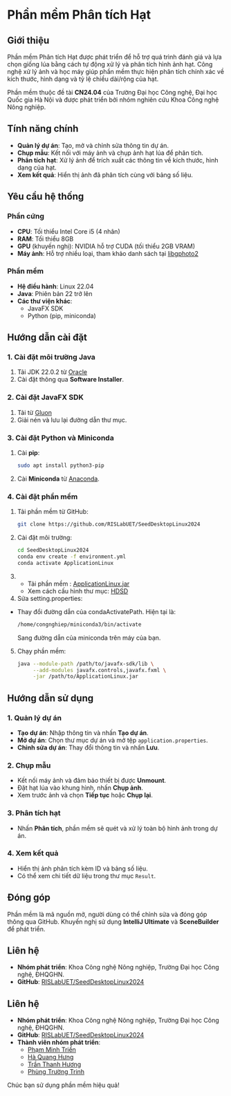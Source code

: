 # Phần mềm Phân tích Hạt

## Giới thiệu
Phần mềm Phân tích Hạt được phát triển để hỗ trợ quá trình đánh giá và lựa chọn giống lúa bằng cách tự động xử lý và phân tích hình ảnh hạt. Công nghệ xử lý ảnh và học máy giúp phần mềm thực hiện phân tích chính xác về kích thước, hình dạng và tỷ lệ chiều dài/rộng của hạt.

Phần mềm thuộc đề tài **CN24.04** của Trường Đại học Công nghệ, Đại học Quốc gia Hà Nội và được phát triển bởi nhóm nghiên cứu Khoa Công nghệ Nông nghiệp.

## Tính năng chính
- **Quản lý dự án**: Tạo, mở và chỉnh sửa thông tin dự án.
- **Chụp mẫu**: Kết nối với máy ảnh và chụp ảnh hạt lúa để phân tích.
- **Phân tích hạt**: Xử lý ảnh để trích xuất các thông tin về kích thước, hình dạng của hạt.
- **Xem kết quả**: Hiển thị ảnh đã phân tích cùng với bảng số liệu.

## Yêu cầu hệ thống
### Phần cứng
- **CPU**: Tối thiểu Intel Core i5 (4 nhân)
- **RAM**: Tối thiểu 8GB
- **GPU** (khuyến nghị): NVIDIA hỗ trợ CUDA (tối thiểu 2GB VRAM)
- **Máy ảnh**: Hỗ trợ nhiều loại, tham khảo danh sách tại [libgphoto2](http://gphoto.org/proj/libgphoto2/support.php)

### Phần mềm
- **Hệ điều hành**: Linux 22.04
- **Java**: Phiên bản 22 trở lên
- **Các thư viện khác**:
    - JavaFX SDK
    - Python (pip, miniconda)

## Hướng dẫn cài đặt
### 1. Cài đặt môi trường Java
1. Tải JDK 22.0.2 từ [Oracle](https://www.oracle.com/java/technologies/javase/jdk22-archive-downloads.html)
2. Cài đặt thông qua **Software Installer**.

### 2. Cài đặt JavaFX SDK
1. Tải từ [Gluon](https://gluonhq.com/products/javafx/)
2. Giải nén và lưu lại đường dẫn thư mục.

### 3. Cài đặt Python và Miniconda
1. Cài **pip**:
   ```sh
   sudo apt install python3-pip
   ```
2. Cài **Miniconda** từ [Anaconda](https://www.anaconda.com/docs/getting-started/miniconda/install#macos-linux-installation).

### 4. Cài đặt phần mềm
1. Tải phần mềm từ GitHub:
   ```sh
   git clone https://github.com/RISLabUET/SeedDesktopLinux2024
   ```
2. Cài đặt môi trường:
   ```sh
   cd SeedDesktopLinux2024
   conda env create -f environment.yml
   conda activate ApplicationLinux
   ```
3. - Tải phần mềm : [ApplicationLinux.jar](https://1drv.ms/u/s!AulvgK0o1PV1uZ1hQD80zt3RlfltqQ?e=EhG6kl) 
   - Xem cách cấu hình thư mục: [HDSD](https://1drv.ms/b/s!AulvgK0o1PV1uYFmWE7MFF14U-Z-Sg?e=c32Ht5)
4. Sửa setting.properties:
- Thay đổi đường dẫn của condaActivatePath. Hiện tại là:
    ```sh
    /home/congnghiep/miniconda3/bin/activate
    ```
  Sang đường dẫn của miniconda trên máy của bạn.
5. Chạy phần mềm:
   ```sh
   java --module-path /path/to/javafx-sdk/lib \
        --add-modules javafx.controls,javafx.fxml \
        -jar /path/to/ApplicationLinux.jar
   ```

## Hướng dẫn sử dụng
### 1. Quản lý dự án
- **Tạo dự án**: Nhập thông tin và nhấn **Tạo dự án**.
- **Mở dự án**: Chọn thư mục dự án và mở tệp `application.properties`.
- **Chỉnh sửa dự án**: Thay đổi thông tin và nhấn **Lưu**.

### 2. Chụp mẫu
- Kết nối máy ảnh và đảm bảo thiết bị được **Unmount**.
- Đặt hạt lúa vào khung hình, nhấn **Chụp ảnh**.
- Xem trước ảnh và chọn **Tiếp tục** hoặc **Chụp lại**.

### 3. Phân tích hạt
- Nhấn **Phân tích**, phần mềm sẽ quét và xử lý toàn bộ hình ảnh trong dự án.

### 4. Xem kết quả
- Hiển thị ảnh phân tích kèm ID và bảng số liệu.
- Có thể xem chi tiết dữ liệu trong thư mục `Result`.

## Đóng góp
Phần mềm là mã nguồn mở, người dùng có thể chỉnh sửa và đóng góp thông qua GitHub. Khuyến nghị sử dụng **IntelliJ Ultimate** và **SceneBuilder** để phát triển.

## Liên hệ
- **Nhóm phát triển**: Khoa Công nghệ Nông nghiệp, Trường Đại học Công nghệ, ĐHQGHN.
- **GitHub**: [RISLabUET/SeedDesktopLinux2024](https://github.com/RISLabUET/SeedDesktopLinux2024)

## Liên hệ
- **Nhóm phát triển**: Khoa Công nghệ Nông nghiệp, Trường Đại học Công nghệ, ĐHQGHN.
- **GitHub**: [RISLabUET/SeedDesktopLinux2024](https://github.com/RISLabUET/SeedDesktopLinux2024)
- **Thành viên nhóm phát triển**:
    - [Phạm Minh Triển](https://github.com/trienpm)
    - [Hà Quang Hưng](https://github.com/hungha1512)
    - [Trần Thanh Hương](https://github.com/imtth79)
    - [Phùng Trường Trinh](https://github.com/PhungTrinhUET)

Chúc bạn sử dụng phần mềm hiệu quả!
